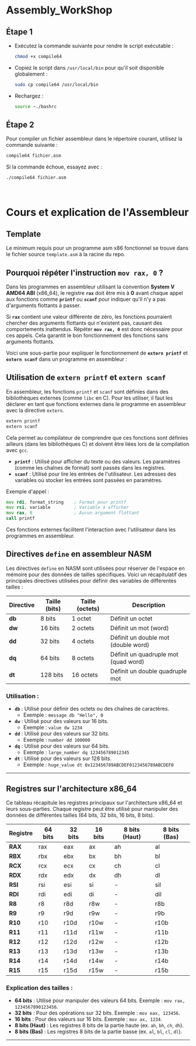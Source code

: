# Assembly_WorkShop



## Étape 1

- Exécutez la commande suivante pour rendre le script exécutable :
  ```bash
  chmod +x compile64
  ```
- Copiez le script dans `/usr/local/bin` pour qu'il soit disponible globalement :
  ```bash
  sudo cp compile64 /usr/local/bin
  ```
- Rechargez :
    ```bash
    source ~./bashrc
    ```

## Étape 2

Pour compiler un fichier assembleur dans le répertoire courant, utilisez la commande suivante :
```bash
compile64 fichier.asm
```

Si la commande échoue, essayez avec :
```bash
./compile64 fichier.asm
```
<br>

# Cours et explication de l'Assembleur

## Template


Le minimum requis pour un programme asm x86 fonctionnel se trouve dans le fichier source `template.asm` à la racine du repo. 

## Pourquoi répéter l'instruction `mov rax, 0` ?

Dans les programmes en assembleur utilisant la convention **System V AMD64 ABI** (x86_64), le registre **`rax`** doit être mis à **0** avant chaque appel aux fonctions comme **`printf`** ou **`scanf`** pour indiquer qu'il n'y a pas d'arguments flottants à passer.

Si **`rax`** contient une valeur différente de zéro, les fonctions pourraient chercher des arguments flottants qui n'existent pas, causant des comportements inattendus. Répéter **`mov rax, 0`** est donc nécessaire pour ces appels.
Cela garantit le bon fonctionnement des fonctions sans arguments flottants.

Voici une sous-partie pour expliquer le fonctionnement de **`extern printf`** et **`extern scanf`** dans un programme en assembleur :

## Utilisation de `extern printf` et `extern scanf`

En assembleur, les fonctions `printf` et `scanf` sont définies dans des bibliothèques externes (comme `libc` en C). Pour les utiliser, il faut les déclarer en tant que fonctions externes dans le programme en assembleur avec la directive `extern`.

```asm
extern printf
extern scanf
```

Cela permet au compilateur de comprendre que ces fonctions sont définies ailleurs (dans les bibliothèques C) et doivent être liées lors de la compilation avec `gcc`.

- **`printf`** : Utilisé pour afficher du texte ou des valeurs. Les paramètres (comme les chaînes de format) sont passés dans les registres.
- **`scanf`** : Utilisé pour lire les entrées de l'utilisateur. Les adresses des variables où stocker les entrées sont passées en paramètres.

Exemple d'appel :
```asm
mov rdi, format_string    ; Format pour printf
mov rsi, variable         ; Variable à afficher
mov rax, 0                ; Aucun argument flottant
call printf
```

Ces fonctions externes facilitent l'interaction avec l'utilisateur dans les programmes en assembleur.


## Directives `define` en assembleur NASM

Les directives `define` en NASM sont utilisées pour réserver de l'espace en mémoire pour des données de tailles spécifiques. Voici un récapitulatif des principales directives utilisées pour définir des variables de différentes tailles :

| Directive | Taille (bits) | Taille (octets) | Description                            |
|-----------|----------------|----------------|----------------------------------------|
| **db**    | 8 bits         | 1 octet        | Définit un octet                       |
| **dw**    | 16 bits        | 2 octets       | Définit un mot (word)                  |
| **dd**    | 32 bits        | 4 octets       | Définit un double mot (double word)    |
| **dq**    | 64 bits        | 8 octets       | Définit un quadruple mot (quad word)   |
| **dt**    | 128 bits       | 16 octets      | Définit un double quadruple mot        |

### Utilisation :

- **`db`** : Utilisé pour définir des octets ou des chaînes de caractères.
  - Exemple : `message db "Hello", 0`
- **`dw`** : Utilisé pour des valeurs sur 16 bits.
  - Exemple : `value dw 1234`
- **`dd`** : Utilisé pour des valeurs sur 32 bits.
  - Exemple : `number dd 100000`
- **`dq`** : Utilisé pour des valeurs sur 64 bits.
  - Exemple : `large_number dq 123456789012345`
- **`dt`** : Utilisé pour des valeurs sur 128 bits.
  - Exemple : `huge_value dt 0x123456789ABCDEF0123456789ABCDEF0`

---

## Registres sur l'architecture x86_64

Ce tableau récapitule les registres principaux sur l'architecture x86_64 et leurs sous-parties. Chaque registre peut être utilisé pour manipuler des données de différentes tailles (64 bits, 32 bits, 16 bits, 8 bits).

| Registre  | 64 bits | 32 bits | 16 bits | 8 bits (Haut) | 8 bits (Bas) |
|-----------|---------|---------|---------|---------------|--------------|
| **RAX**   | rax     | eax     | ax      | ah            | al           |
| **RBX**   | rbx     | ebx     | bx      | bh            | bl           |
| **RCX**   | rcx     | ecx     | cx      | ch            | cl           |
| **RDX**   | rdx     | edx     | dx      | dh            | dl           |
| **RSI**   | rsi     | esi     | si      | -             | sil          |
| **RDI**   | rdi     | edi     | di      | -             | dil          |
| **R8**    | r8      | r8d     | r8w     | -             | r8b          |
| **R9**    | r9      | r9d     | r9w     | -             | r9b          |
| **R10**   | r10     | r10d    | r10w    | -             | r10b         |
| **R11**   | r11     | r11d    | r11w    | -             | r11b         |
| **R12**   | r12     | r12d    | r12w    | -             | r12b         |
| **R13**   | r13     | r13d    | r13w    | -             | r13b         |
| **R14**   | r14     | r14d    | r14w    | -             | r14b         |
| **R15**   | r15     | r15d    | r15w    | -             | r15b         |

### Explication des tailles :
- **64 bits** : Utilisé pour manipuler des valeurs 64 bits. Exemple : `mov rax, 1234567890123456`.
- **32 bits** : Pour des opérations sur 32 bits. Exemple : `mov eax, 123456`.
- **16 bits** : Pour des valeurs sur 16 bits. Exemple : `mov ax, 1234`.
- **8 bits (Haut)** : Les registres 8 bits de la partie haute (ex. `ah`, `bh`, `ch`, `dh`).
- **8 bits (Bas)** : Les registres 8 bits de la partie basse (ex. `al`, `bl`, `cl`, `dl`).

---
